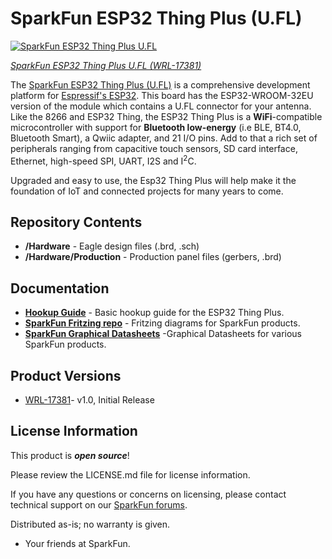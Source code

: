 SparkFun ESP32 Thing Plus (U.FL)
========================================

[![SparkFun ESP32 Thing Plus U.FL](https://cdn.sparkfun.com//assets/parts/1/6/4/1/6/17381-SparkFun_Thing_Plus_-_ESP32_WROOM__U.FL_-01.jpg)](https://www.sparkfun.com/products/17381)

[*SparkFun ESP32 Thing Plus U.FL (WRL-17381)*](https://www.sparkfun.com/products/17381)

The [SparkFun ESP32 Thing Plus (U.FL)](https://www.sparkfun.com/products/17381) is a comprehensive development platform for [Espressif's ESP32](https://espressif.com/en/products/hardware/esp32/overview). This board has the ESP32-WROOM-32EU version of the module which contains a U.FL connector for your antenna. Like the 8266 and ESP32 Thing, the ESP32 Thing Plus is a **WiFi**-compatible microcontroller with support for **Bluetooth low-energy** (i.e BLE, BT4.0, Bluetooth Smart), a Qwiic adapter, and 21 I/O pins. Add to that a rich set of peripherals ranging from capacitive touch sensors, SD card interface, Ethernet, high-speed SPI, UART, I2S and I<sup>2</sup>C.

Upgraded and easy to use, the Esp32 Thing Plus will help make it the foundation of IoT and connected projects for many years to come.

Repository Contents
-------------------

* **/Hardware** - Eagle design files (.brd, .sch)
* **/Hardware/Production** - Production panel files (gerbers, .brd)

Documentation
--------------
* **[Hookup Guide](https://learn.sparkfun.com/tutorials/esp32-thing-plus-hookup-guide)** - Basic hookup guide for the ESP32 Thing Plus.
* **[SparkFun Fritzing repo](https://github.com/sparkfun/Fritzing_Parts)** - Fritzing diagrams for SparkFun products.
* **[SparkFun Graphical Datasheets](https://github.com/sparkfun/Graphical_Datasheets)** -Graphical Datasheets for various SparkFun products.

Product Versions
----------------
* [WRL-17381](https://www.sparkfun.com/products/17381)- v1.0, Initial Release

License Information
-------------------

This product is _**open source**_! 

Please review the LICENSE.md file for license information. 

If you have any questions or concerns on licensing, please contact technical support on our [SparkFun forums](https://forum.sparkfun.com/viewforum.php?f=152).

Distributed as-is; no warranty is given.

- Your friends at SparkFun.
